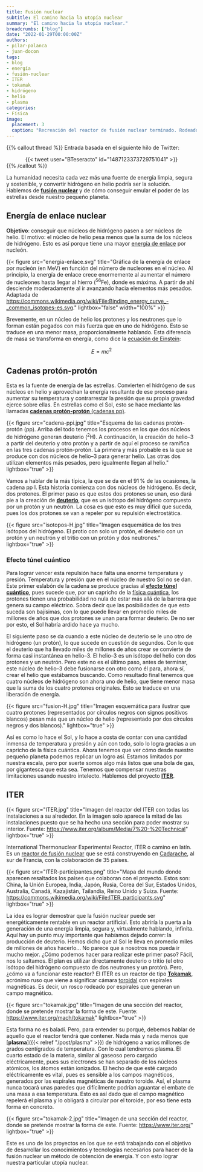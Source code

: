 ```yaml
---
title: Fusión nuclear
subtitle: El camino hacia la utopía nuclear
summary: "El camino hacia la utopía nuclear."
breadcrumbs: ["blog"]
date: "2022-01-29T00:00:00Z"
authors:
- pilar-palanca
- juan-docon
tags:
- blog
- energía
- fusión-nuclear
- ITER
- tokamak
- hidrógeno
- helio
- plasma
categories:
- Física
image:
  placement: 3
  caption: "Recreación del reactor de fusión nuclear terminado. Rodeado de toda la maquinaria tenemos el *rosco* que en la imagen aparece abierto en una sección para poder mostrar lo que debería haber dentro.<br>Fuente: [https://www.iter.org/proj/inafewlines](https://www.iter.org/proj/inafewlines)."
---
```


{{% callout thread %}}
Entrada basada en el siguiente hilo de Twitter:
<div align="center">
{{< tweet user="BTeseracto" id="1487123373729751041" >}}
</div>
{{% /callout %}}

La humanidad necesita cada vez más una fuente de energía limpia, segura y sostenible, y convertir hidrógeno en helio podría ser la solución. Hablemos de [**fusión nuclear**](https://es.wikipedia.org/wiki/Fusión_nuclear) y de cómo conseguir emular el poder de las estrellas desde nuestro pequeño planeta.

## Energía de enlace nuclear

**Objetivo**: conseguir que núcleos de hidrógeno pasen a ser núcleos de helio. El motivo: el núcleo de helio pesa menos que la suma de los núcleos de hidrógeno. Esto es así porque tiene una mayor [energía de enlace](https://es.wikipedia.org/wiki/Energ%C3%ADa_de_enlace_nuclear) por nucleón.

{{< figure src="energia-enlace.svg" title="Gráfica de la energía de enlace por nucleón (en MeV) en función del número de nucleones en el núcleo. Al principio, la energía de enlace crece enormemente al aumentar el número de nucleones hasta llegar al hierro (<sup>56</sup>Fe), donde es máxima. A partir de ahí desciende moderadamente al ir avanzando hacia elementos más pesados. Adaptada de https://commons.wikimedia.org/wiki/File:Binding_energy_curve_-_common_isotopes-es.svg." lightbox="false" width="100%" >}}

Brevemente, en un núcleo de helio los protones y los neutrones que lo forman están pegados con más fuerza que en uno de hidrógeno. Esto se traduce en una menor masa, proporcionalmente hablando. Esta diferencia de masa se transforma en energía, como dice la [ecuación de Einstein](https://es.wikipedia.org/wiki/Equivalencia_entre_masa_y_energ%C3%ADa):

$$
E = mc^2
$$

## Cadenas protón-protón

Esta es la fuente de energía de las estrellas. Convierten el hidrógeno de sus núcleos en helio y aprovechan la energía resultante de ese proceso para aumentar su temperatura y contrarrestar la presión que su propia gravedad ejerce sobre ellas. En estrellas como el Sol, esto se hace mediante las llamadas [**cadenas protón-protón** (cadenas pp)](https://es.wikipedia.org/wiki/Cadena_protón-protón).

{{< figure src="cadena-ppi.jpg" title="Esquema de las cadenas protón-protón (pp). Arriba del todo tenemos los procesos en los que dos núcleos de hidrógeno generan deuterio (<sup>2</sup>H). A continuación, la creación de helio–3 a partir del deuterio y otro protón y a partir de aquí el proceso se ramifica en las tres cadenas protón-protón. La primera y más probable es la que se produce con dos núcleos de helio–3 para generar helio. Las otras dos utilizan elementos más pesados, pero igualmente llegan al helio." lightbox="true" >}}

Vamos a hablar de la más típica, la que se da en el 91&thinsp;% de las ocasiones, la cadena pp I. Esta historia comienza con dos núcleos de hidrógeno. Es decir, dos protones. El primer paso es que estos dos protones se unan, eso dará pie a la creación de [**deuterio**](https://es.wikipedia.org/wiki/Deuterio), que es un isótopo del hidrógeno compuesto por un protón y un neutrón. La cosa es que esto es muy difícil que suceda, pues los dos protones se van a repeler por su repulsión electrostática.

{{< figure src="isotopos-H.jpg" title="Imagen esquemática de los tres isótopos del hidrógeno. El protio con solo un protón, el deuterio con un protón y un neutrón y el tritio con un protón y dos neutrones." lightbox="true" >}}

### Efecto túnel cuántico

Para lograr vencer esta repulsión hace falta una enorme temperatura y presión. Temperatura y presión que en el núcleo de nuestro Sol no se dan. Este primer eslabón de la cadena se produce gracias al [**efecto túnel cuántico**](https://es.wikipedia.org/wiki/Efecto_túnel), pues sucede que, por un capricho de la [física cuántica](https://es.wikipedia.org/wiki/Mecánica_cuántica), los protones tienen una probabilidad no nula de estar más allá de la barrera que genera su campo eléctrico. Sobra decir que las posibilidades de que esto suceda son bajísimas, con lo que puede llevar en promedio miles de millones de años que dos protones se unan para formar deuterio. De no ser por esto, el Sol habría ardido hace ya mucho.

El siguiente paso se da cuando a este núcleo de deuterio se le uno otro de hidrógeno (un protón), lo que sucede en cuestión de segundos. Con lo que el deuterio que ha llevado miles de millones de años crear se convierte de forma casi instantánea en helio–3. El helio–3 es un isótopo del helio con dos protones y un neutrón. Pero este no es el último paso, antes de terminar, este núcleo de helio–3 debe fusionarse con otro como él para, ahora sí, crear el helio que estábamos buscando. Como resultado final tenemos que cuatro núcleos de hidrógeno son ahora uno de helio, que tiene menor masa que la suma de los cuatro protones originales. Esto se traduce en una liberación de energía.

{{< figure src="fusion-H.jpg" title="Imagen esquemática para ilustrar que cuatro protones (representados por círculos negros con signos positivos blancos) pesan más que un núcleo de helio (representado por dos círculos negros y dos blancos)." lightbox="true" >}}

Así es como lo hace el Sol, y lo hace a costa de contar con una cantidad inmensa de temperatura y presión y aún con todo, solo lo logra gracias a un capricho de la física cuántica. Ahora tenemos que ver cómo desde nuestro pequeño planeta podemos replicar un logro así. Estamos limitados por nuestra escala, pero por suerte somos algo más listos que una bola de gas, por gigantesca que esta sea. Tenemos que compensar nuestras limitaciones usando nuestro intelecto. Hablemos del proyecto [**ITER**](https://es.wikipedia.org/wiki/ITER).

## ITER

{{< figure src="ITER.jpg" title="Imagen del reactor del ITER con todas las instalaciones a su alrededor. En la imagen solo aparece la mitad de las instalaciones puesto que se ha hecho una sección para poder mostrar su interior. Fuente: https://www.iter.org/album/Media/7%20-%20Technical" lightbox="true" >}}

International Thermonuclear Experimental Reactor, ITER o camino en latín. Es un [reactor de fusión nuclear](https://es.wikipedia.org/wiki/Reactores_de_fusión_nuclear) que se está construyendo en [Cadarache](https://es.wikipedia.org/wiki/Cadarache), al sur de Francia, con la colaboración de 35 países.

{{< figure src="ITER-participantes.png" title="Mapa del mundo donde aparecen resaltados los países que colaboran con el proyecto. Estos son: China, la Unión Europea, India, Japón, Rusia, Corea del Sur, Estados Unidos, Australia, Canadá, Kazajistán, Tailandia, Reino Unido y Suiza. Fuente: https://commons.wikimedia.org/wiki/File:ITER_participants.svg" lightbox="true" >}}

La idea es lograr demostrar que la fusión nuclear puede ser energéticamente rentable en un reactor artificial. Esto abriría la puerta a la generación de una energía limpia, segura y, virtualmente hablando, infinita. Aquí hay un punto muy importante que habíamos dejado correr: la producción de deuterio. Hemos dicho que al Sol le lleva en promedio miles de millones de años hacerlo... No parece que a nosotros nos pueda ir mucho mejor. ¿Cómo podemos hacer para realizar este primer paso? Fácil, nos lo saltamos. El plan es utilizar directamente deuterio o tritio (el otro isótopo del hidrógeno compuesto de dos neutrones y un protón). Pero, ¿cómo va a funcionar este reactor? El ITER es un reactor de tipo [**Tokamak**](https://es.wikipedia.org/wiki/Tokamak), acrónimo ruso que viene a significar cámara [toroidal](https://es.wikipedia.org/wiki/Toro_(geometr%C3%ADa)) con espirales magnéticas. Es decir, un rosco rodeado por espirales que generan un campo magnético.

{{< figure src="tokamak.jpg" title="Imagen de una sección del reactor, donde se pretende mostrar la forma de este. Fuente: https://www.iter.org/mach/tokamak" lightbox="true" >}}

Esta forma no es baladí. Pero, para entender su porqué, debemos hablar de aquello que el reactor tendrá que contener. Nada más y nada menos que [**plasma**]({{< relref "/post/plasma" >}}) de hidrógeno a varios millones de grados centígrados de temperatura. Con lo cual tendremos plasma. El cuarto estado de la materia, similar al gaseoso pero cargado eléctricamente, pues sus electrones se han separado de los núcleos atómicos, los átomos están ionizados. El hecho de que esté cargado eléctricamente es vital, pues es sensible a los campos magnéticos, generados por las espirales magnéticas de nuestro toroide. Así, el plasma nunca tocará unas paredes que difícilmente podrían aguantar el embate de una masa a esa temperatura. Esto es así dado que el campo magnético repelerá el plasma y lo obligará a circular por el toroide, por eso tiene esta forma en concreto.

{{< figure src="tokamak-2.jpg" title="Imagen de una sección del reactor, donde se pretende mostrar la forma de este. Fuente: https://www.iter.org/" lightbox="true" >}}

Este es uno de los proyectos en los que se está trabajando con el objetivo de desarrollar los conocimientos y tecnologías necesarios para hacer de la fusión nuclear un método de obtención de energía. Y con esto lograr nuestra particular utopía nuclear.
